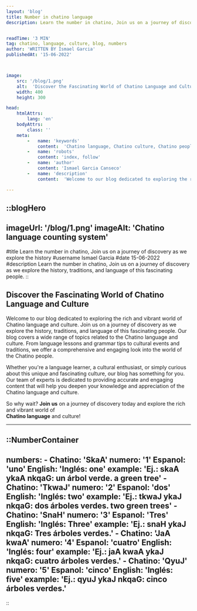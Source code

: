 ```yaml
---
layout: 'blog'
title: Number in chatino language
description: Learn the number in chatino, Join us on a journey of discovery as we explore the history, traditions, and language of this fascinating people.


readTime: '3 MIN'
tag: chatino, language, culture, blog, numbers
author: 'WRITTEN BY Ismael Garcia'
publishedAt: '15-06-2022'



image:
    src: '/blog/1.png'
    alt:  'Discover the Fascinating World of Chatino Language and Culture'
    width: 400
    height: 300

head:
    htmlAttrs:
        lang: 'en'
    bodyAttrs:
        class: ''
    meta:
        -   name: 'keywords'
            content:  'Chatino language, Chatino culture, Chatino people, language blog, cultural blog'
        -   name: 'robots'
            content: 'index, follow'
        -   name: 'author'
            content: 'Ismael Garcia Canseco'
        -   name: 'description'
            content:  'Welcome to our blog dedicated to exploring the rich and vibrant world of Chatino language and culture. Join us on a journey of discovery as we explore the history, traditions, and language of this fascinating people.'

---
```

####


::blogHero
---
imageUrl: '/blog/1.png'
imageAlt: 'Chatino language counting system'
---
#title
Learn the number in chatino, Join us on a journey of discovery as we explore the history
#username
Ismael Garcia
#date
15-06-2022
#description
Learn the number in chatino, Join us on a journey of discovery as we explore the history, traditions, and language of this fascinating people.
::




<div class='prose max-w-5xl mx-auto text-left leading-5 text-lg px-5'>


## Discover the Fascinating World of Chatino Language and Culture

Welcome to our blog dedicated to exploring the rich and vibrant world of Chatino language and culture.
Join us on a journey of discovery as we explore the history, traditions, and language of this fascinating people.
Our blog covers a wide range of topics related to the Chatino language and culture. From language lessons and grammar tips to cultural events and traditions, we offer a comprehensive and engaging look into the world of the Chatino people.

Whether you're a language learner, a cultural enthusiast,
or simply curious about this unique and fascinating culture,
our blog has something for you. Our team of experts is dedicated to providing accurate
and engaging content that will help you deepen your knowledge and appreciation of the Chatino language and culture.

<p class='text-center max-w-sm'>
So why wait?
<strong>Join us</strong> on a journey of discovery today
and explore the rich and vibrant world of</br>
<strong>Chatino language</strong> and culture!
</p>

</div>

---
::NumberContainer
---

numbers:
    -
        Chatino: 'SkaA'
        numero: '1'
        Espanol: 'uno'
        English: 'Inglés: one'
        example: 'Ej.: skaA ykaA nkqaG: un árbol verde. a green tree'
    -
        Chatino: 'TkwaJ'
        numero: '2'
        Espanol: 'dos'
        English: 'Inglés: two'
        example: 'Ej.: tkwaJ ykaJ nkqaG: dos árboles verdes. two green trees'
    -
        Chatino: 'SnaH'
        numero: '3'
        Espanol: 'Tres'
        English: 'Inglés: Three'
        example: 'Ej.: snaH ykaJ nkqaG: Tres árboles verdes.'
    -
        Chatino: 'JaA kwaA'
        numero: '4'
        Espanol: 'cuatro'
        English: 'Inglés: four'
        example: 'Ej.: jaA kwaA ykaJ nkqaG: cuatro árboles verdes.'
    -
        Chatino: 'QyuJ'
        numero: '5'
        Espanol: 'cinco'
        English: 'Inglés: five'
        example: 'Ej.: qyuJ ykaJ nkqaG: cinco árboles verdes.'
---

::
